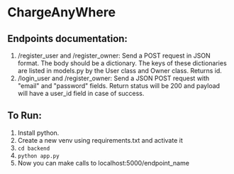 # ChargeAnyWhere

## Endpoints documentation:
1) /register_user and /register_owner: Send a POST request in JSON format. The body should be a dictionary. The keys of these dictionaries are listed in models.py by the User class and Owner class. Returns id.
2) /login_user and /register_owner: Send a JSON POST request with "email" and "password" fields. Return status will be 200 and payload will have a user_id field in case of success.

## To Run:
1. Install python.
2. Create a new venv using requirements.txt and activate it
3. `cd backend`
4. `python app.py`
5. Now you can make calls to localhost:5000/endpoint_name

